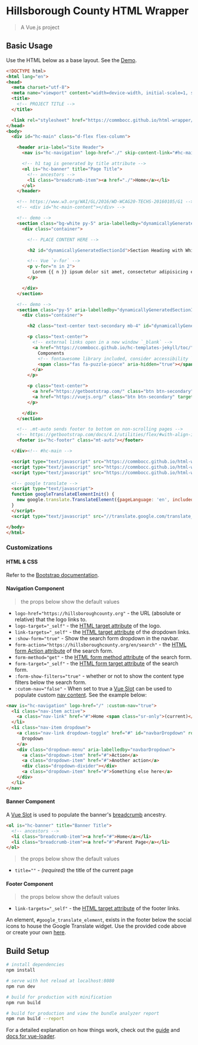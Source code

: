 # Hillsborough County HTML Wrapper

> A Vue.js project

## Basic Usage

Use the HTML below as a base layout. See the [Demo](https://commbocc.github.io/html-wrapper/).

```html
<!DOCTYPE html>
<html lang="en">
<head>
  <meta charset="utf-8">
  <meta name="viewport" content="width=device-width, initial-scale=1, shrink-to-fit=no">
  <title>
    <!-- PROJECT TITLE -->
  </title>

  <link rel="stylesheet" href="https://commbocc.github.io/html-wrapper/static/css/app.css">
</head>
<body>
  <div id="hc-main" class="d-flex flex-column">

    <header aria-label="Site Header">
      <nav is="hc-navigation" logo-href="./" skip-content-link="#hc-main-content"></nav>

      <!-- h1 tag is generated by title attribute -->
      <ol is="hc-banner" title="Page Title">
        <!-- ancestors -->
        <li class="breadcrumb-item"><a href="./">Home</a></li>
      </ol>
    </header>

    <!-- https://www.w3.org/WAI/GL/2016/WD-WCAG20-TECHS-20160105/G1 -->
    <!-- <div id="hc-main-content"></div> -->

    <!-- demo -->
    <section class="bg-white py-5" aria-labelledby="dynamicallyGeneratedSectionId">
      <div class="container">

        <!-- PLACE CONTENT HERE -->

        <h2 id="dynamicallyGeneratedSectionId">Section Heading with White Background</h2>

        <!-- Vue `v-for` -->
        <p v-for="n in 2">
          Lorem {{ n }} ipsum dolor sit amet, consectetur adipisicing elit, sed do eiusmod tempor incididunt ut labore et dolore magna aliqua.
        </p>

      </div>
    </section>

    <!-- demo -->
    <section class="py-5" aria-labelledby="dynamicallyGeneratedSectionId2">
      <div class="container">

        <h2 class="text-center text-secondary mb-4" id="dynamicallyGeneratedSectionId2">Unspecified Background, Styled Heading</h2>

        <p class="text-center">
          <!-- external links open in a new window `_blank` -->
          <a href="https://commbocc.github.io/hc-templates-jekyll/toc/" class="btn btn-primary btn-lg px-5 hide-external-indicator" target="_blank">
            Components
            <!-- fontawesome library included, consider accessibility `aria-hidden` -->
            <span class="fas fa-puzzle-piece" aria-hidden="true"></span>
          </a>
        </p>

        <p class="text-center">
          <a href="https://getbootstrap.com/" class="btn btn-secondary" target="_blank">Bootstrap</a>
          <a href="https://vuejs.org/" class="btn btn-secondary" target="_blank">VueJs</a>
        </p>

      </div>
    </section>

    <!-- .mt-auto sends footer to bottom on non-scrolling pages -->
    <!-- https://getbootstrap.com/docs/4.1/utilities/flex/#with-align-items -->
    <footer is="hc-footer" class="mt-auto"></footer>

  </div><!-- #hc-main -->

  <script type="text/javascript" src="https://commbocc.github.io/html-wrapper/static/js/manifest.js"></script>
  <script type="text/javascript" src="https://commbocc.github.io/html-wrapper/static/js/vendor.js"></script>
  <script type="text/javascript" src="https://commbocc.github.io/html-wrapper/static/js/app.js"></script>

  <!-- google translate -->
  <script type="text/javascript">
  function googleTranslateElementInit() {
    new google.translate.TranslateElement({pageLanguage: 'en', includedLanguages: 'ar,de,en,es,fr,ht,pt,vi', layout: google.translate.TranslateElement.InlineLayout.SIMPLE}, 'google_translate_element');
  }
  </script>
  <script type="text/javascript" src="//translate.google.com/translate_a/element.js?cb=googleTranslateElementInit"></script>

</body>
</html>
```

### Customizations

#### HTML & CSS

Refer to the [Bootstrap documentation](https://getbootstrap.com/).

#### Navigation Component

> the props below show the default values

* `logo-href="https://hillsboroughcounty.org"` - the URL (absolute or relative) that the logo links to.
* `logo-target="_self"` - the [HTML target attribute](https://www.w3schools.com/tags/att_a_target.asp) of the logo.
* `link-targets="_self"` - the [HTML target attribute](https://www.w3schools.com/tags/att_a_target.asp) of the dropdown links.
* `:show-form="true"` - Show the search form dropdown in the navbar.
* `form-action="https://hillsboroughcounty.org/en/search"` - the [HTML form Action attribute](https://www.w3schools.com/tags/att_form_action.asp) of the search form.
* `form-method="get"` - the [HTML form method attribute](https://www.w3schools.com/tags/att_form_method.asp) of the search form.
* `form-target="_self"` - the [HTML form target attribute](https://www.w3schools.com/tags/att_form_target.asp) of the search form.
* `:form-show-filters="true"` - whether or not to show the content type filters below the search form.
* `:cutom-nav="false"` - When set to true a [Vue Slot](https://vuejs.org/v2/guide/components.html#Single-Slot) can be used to populate custom [nav content](https://getbootstrap.com/docs/4.0/components/navbar/#nav). See the example below:

```html
<nav is="hc-navigation" logo-href="/" :custom-nav="true">
  <li class="nav-item active">
    <a class="nav-link" href="#">Home <span class="sr-only">(current)</span></a>
  </li>
  <li class="nav-item dropdown">
    <a class="nav-link dropdown-toggle" href="#" id="navbarDropdown" role="button" data-toggle="dropdown" aria-haspopup="true" aria-expanded="false">
      Dropdown
    </a>
    <div class="dropdown-menu" aria-labelledby="navbarDropdown">
      <a class="dropdown-item" href="#">Action</a>
      <a class="dropdown-item" href="#">Another action</a>
      <div class="dropdown-divider"></div>
      <a class="dropdown-item" href="#">Something else here</a>
    </div>
  </li>
</nav>
```

#### Banner Component

A [Vue Slot](https://vuejs.org/v2/guide/components.html#Single-Slot) is used to populate the banner's [breadcrumb](https://getbootstrap.com/docs/4.0/components/breadcrumb/) ancestry.

```html
<ol is="hc-banner" title="Banner Title">
  <!-- ancestors -->
  <li class="breadcrumb-item"><a href="#">Home</a></li>
  <li class="breadcrumb-item"><a href="#">Parent Page</a></li>
</ol>
```

> the props below show the default values

* `title=""` - _(required)_ the title of the current page

#### Footer Component

> the props below show the default values

* `link-targets="_self"` - the [HTML target attribute](https://www.w3schools.com/tags/att_a_target.asp) of the footer links.

An element, `#google_translate_element`, exists in the footer below the social icons to house the Google Translate widget. Use the provided code above or create your own [here](https://translate.google.com/manager/website).

## Build Setup

``` bash
# install dependencies
npm install

# serve with hot reload at localhost:8080
npm run dev

# build for production with minification
npm run build

# build for production and view the bundle analyzer report
npm run build --report
```

For a detailed explanation on how things work, check out the [guide](http://vuejs-templates.github.io/webpack/) and [docs for vue-loader](http://vuejs.github.io/vue-loader).
